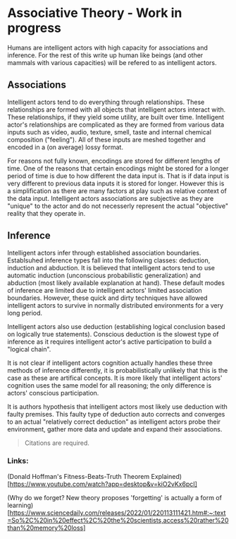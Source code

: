# Associative Theory - Work in progress

Humans are intelligent actors with high capacity for associations and inference. For the rest of this write up human like beings (and other mammals with various capacities) will be refered to as intelligent actors.

## Associations

Intelligent actors tend to do everything through relationships. These relationships are formed with all objects that intelligent actors interact with. These relationships, if they yield some utility, are built over time. Intelligent actor's relationships are complicated as they are formed from various data inputs such as video, audio, texture, smell, taste and internal chemical composition ("feeling"). All of these inputs are meshed together and encoded in a (on average) lossy format. 

For reasons not fully known, encodings are stored for different lengths of time. One of the reasons that certain encodings might be stored for a longer period of time is due to how different the data input is. That is if data input is very different to previous data inputs it is stored for longer. However this is a simplification as there are many factors at play such as relative context of the data input. Intelligent actors associations are subjective as they are "unique" to the actor and do not necesserly represent the actual "objective" reality that they operate in. 

## Inference
 
Intelligent actors infer through established association boundaries. Establsuhed inference types fall into the following classes: deduction, induction and abduction. It is believed that intelligent actors tend to use automatic induction (unconscious probabilistic generalization) and abduction (most likely available explanation at hand). These default modes of inference are limited due to intelligent actors' limited association boundaries. However, these quick and dirty techniques have allowed intelligent actors to survive in normally distributed environments for a very long period.
 
Intelligent actors also use deduction (establishing logical conclusion based on logically true statements). Conscious deduction is the slowest type of inference as it requires intelligent actor's active participation to build a "logical chain".
 
It is not clear if intelligent actors cognition actually handles these three methods of inference differently, it is probabilistically unlikely that this is the case as these are artifical concepts. It is more likely that intelligent actors' cognition uses the same model for all reasoning; the only difference is actors' conscious participation.
 
It is authors hypothesis that intelligent actors most likely use deduction with faulty premises. This faulty type of deduction auto corrects and converges to an actual "relatively correct deduction" as intelligent actors probe their environment, gather more data and update and expand their associations. 

> Citations are required.


### Links:

(Donald Hoffman's Fitness-Beats-Truth Theorem Explained)[https://www.youtube.com/watch?app=desktop&v=kiO2vKx6pcI]

(Why do we forget? New theory proposes 'forgetting' is actually a form of learning)[https://www.sciencedaily.com/releases/2022/01/220113111421.htm#:~:text=So%2C%20in%20effect%2C%20the%20scientists,access%20rather%20than%20memory%20loss]